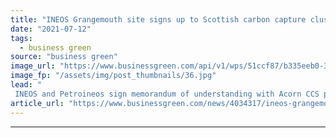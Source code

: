 ```yaml
---
title: "INEOS Grangemouth site signs up to Scottish carbon capture cluster"
date: "2021-07-12"
tags: 
  - business green
source: "business green"
image_url: "https://www.businessgreen.com/api/v1/wps/51ccf87/b335eeb0-34a3-4269-aee9-a48f31d4c8f0/5/Grangemouth-Refinery-Petroineos-185x114.jpg"
image_fp: "/assets/img/post_thumbnails/36.jpg"
lead: "
 INEOS and Petroineos sign memorandum of understanding with Acorn CCS project, with a view to capturing one million tonnes a year of CO2 from 2027 ..."
article_url: "https://www.businessgreen.com/news/4034317/ineos-grangemouth-site-signs-scottish-carbon-capture-cluster"
---
```


---
